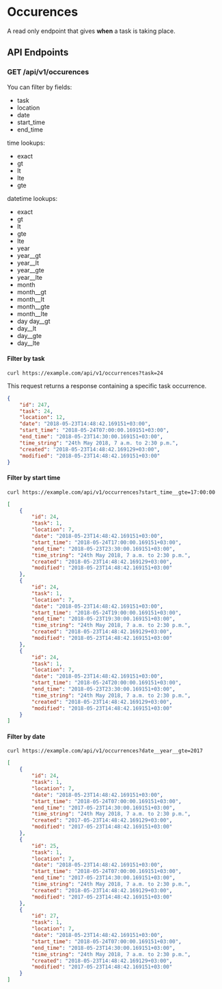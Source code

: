 # Occurences

A read only endpoint that gives **when** a task is taking place.

## API Endpoints

### GET /api/v1/occurences


You can filter by fields:
 - task
 - location
 - date
 - start_time
 - end_time

time lookups:
 - exact
 - gt
 - lt
 - lte
 - gte

datetime lookups:
 - exact
 - gt
 - lt
 - gte
 - lte
 - year
 - year__gt
 - year__lt
 - year__gte
 - year__lte
 - month
 - month__gt
 - month__lt
 - month__gte
 - month__lte
 - day day__gt
 - day__lt
 - day__gte
 - day__lte


#### Filter by task

```console
curl https://example.com/api/v1/occurrences?task=24
```

This request returns a response containing a specific task occurrence.

```json
{
    "id": 247,
    "task": 24,
    "location": 12,
    "date": "2018-05-23T14:48:42.169151+03:00",
    "start_time": "2018-05-24T07:00:00.169151+03:00",
    "end_time": "2018-05-23T14:30:00.169151+03:00",
    "time_string": "24th May 2018, 7 a.m. to 2:30 p.m.",
    "created": "2018-05-23T14:48:42.169129+03:00",
    "modified": "2018-05-23T14:48:42.169151+03:00"
}

```

#### Filter by start time

```console
curl https://example.com/api/v1/occurrences?start_time__gte=17:00:00
```

```json
[
    {
        "id": 24,
        "task": 1,
        "location": 7,
        "date": "2018-05-23T14:48:42.169151+03:00",
        "start_time": "2018-05-24T17:00:00.169151+03:00",
        "end_time": "2018-05-23T23:30:00.169151+03:00",
        "time_string": "24th May 2018, 7 a.m. to 2:30 p.m.",
        "created": "2018-05-23T14:48:42.169129+03:00",
        "modified": "2018-05-23T14:48:42.169151+03:00"
    },
    {
        "id": 24,
        "task": 1,
        "location": 7,
        "date": "2018-05-23T14:48:42.169151+03:00",
        "start_time": "2018-05-24T19:00:00.169151+03:00",
        "end_time": "2018-05-23T19:30:00.169151+03:00",
        "time_string": "24th May 2018, 7 a.m. to 2:30 p.m.",
        "created": "2018-05-23T14:48:42.169129+03:00",
        "modified": "2018-05-23T14:48:42.169151+03:00"
    },
    {
        "id": 24,
        "task": 1,
        "location": 7,
        "date": "2018-05-23T14:48:42.169151+03:00",
        "start_time": "2018-05-24T20:00:00.169151+03:00",
        "end_time": "2018-05-23T23:30:00.169151+03:00",
        "time_string": "24th May 2018, 7 a.m. to 2:30 p.m.",
        "created": "2018-05-23T14:48:42.169129+03:00",
        "modified": "2018-05-23T14:48:42.169151+03:00"
    }
]
```


#### Filter by date

```console
curl https://example.com/api/v1/occurrences?date__year__gte=2017
```

```json
[
    {
        "id": 24,
        "task": 1,
        "location": 7,
        "date": "2018-05-23T14:48:42.169151+03:00",
        "start_time": "2018-05-24T07:00:00.169151+03:00",
        "end_time": "2017-05-23T14:30:00.169151+03:00",
        "time_string": "24th May 2018, 7 a.m. to 2:30 p.m.",
        "created": "2017-05-23T14:48:42.169129+03:00",
        "modified": "2017-05-23T14:48:42.169151+03:00"
    },
    {
        "id": 25,
        "task": 1,
        "location": 7,
        "date": "2018-05-23T14:48:42.169151+03:00",
        "start_time": "2018-05-24T07:00:00.169151+03:00",
        "end_time": "2017-05-23T14:30:00.169151+03:00",
        "time_string": "24th May 2018, 7 a.m. to 2:30 p.m.",
        "created": "2018-05-23T14:48:42.169129+03:00",
        "modified": "2017-05-23T14:48:42.169151+03:00"
    },
    {
        "id": 27,
        "task": 1,
        "location": 7,
        "date": "2018-05-23T14:48:42.169151+03:00",
        "start_time": "2018-05-24T07:00:00.169151+03:00",
        "end_time": "2018-05-23T14:30:00.169151+03:00",
        "time_string": "24th May 2018, 7 a.m. to 2:30 p.m.",
        "created": "2018-05-23T14:48:42.169129+03:00",
        "modified": "2017-05-23T14:48:42.169151+03:00"
    }
]
```
